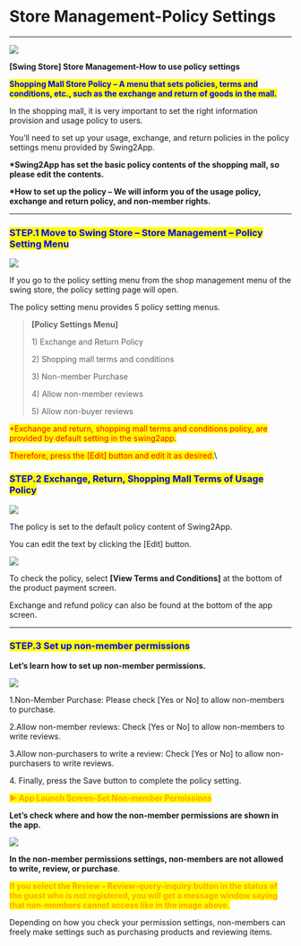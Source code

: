 # Store Management-Policy Settings

****

![](https://support.swing2app.com/wp-content/uploads/2018/11/shop7.png)

**\[Swing Store] Store Management-How to use policy settings**

<mark style="color:blue;">**Shopping Mall Store Policy – A menu that sets policies, terms and conditions, etc., such as the exchange and return of goods in the mall.**</mark>

In the shopping mall, it is very important to set the right information provision and usage policy to users.

You’ll need to set up your usage, exchange, and return policies in the policy settings menu provided by Swing2App.&#x20;

**\*Swing2App has set the basic policy contents of the shopping mall, so please edit the contents.**&#x20;

**\*How to set up the policy – We will inform you of the usage policy, exchange and return policy, and non-member rights.**

***

### <mark style="color:blue;">**STEP.1 Move to Swing Store – Store Management – Policy Setting Menu**</mark>

![](https://support.swing2app.com/wp-content/uploads/2018/11/shoppolicy.png)

If you go to the policy setting menu from the shop management menu of the swing store, the policy setting page will open.

The policy setting menu provides 5 policy setting menus.

> **\[Policy Settings Menu]**
>
> 1\) Exchange and Return Policy
>
> 2\) Shopping mall terms and conditions
>
> 3\) Non-member Purchase
>
> 4\) Allow non-member reviews
>
> 5\) Allow non-buyer reviews

<mark style="color:red;">\*Exchange and return, shopping mall terms and conditions policy, are provided by default setting in the swing2app.</mark>

<mark style="color:red;">Therefore, press the \[Edit] button and edit it as desired.</mark>\


### <mark style="color:blue;">**STEP.2 Exchange, Return, Shopping Mall Terms of Usage Policy**</mark>

![](https://support.swing2app.com/wp-content/uploads/2018/11/shoppolicy1.png)

The policy is set to the default policy content of Swing2App.

You can edit the text by clicking the \[Edit] button.

![](https://support.swing2app.com/wp-content/uploads/2018/11/shoppolicyph@3x.png)

To check the policy, select **\[View Terms and Conditions]** at the bottom of the product payment screen.

Exchange and refund policy can also be found at the bottom of the app screen.

***

### <mark style="color:blue;">**STEP.3 Set up non-member permissions**</mark>

**Let’s learn how to set up non-member permissions.**

![](https://support.swing2app.com/wp-content/uploads/2018/11/shopolicy2.png)

1.Non-Member Purchase: Please check \[Yes or No] to allow non-members to purchase.

2.Allow non-member reviews: Check \[Yes or No] to allow non-members to write reviews.

3.Allow non-purchasers to write a review: Check \[Yes or No] to allow non-purchasers to write reviews.

4\. Finally, press the Save button to complete the policy setting.



<mark style="color:orange;">**▶ App Launch Screen-Set Non-member Permissions**</mark>

**Let’s check where and how the non-member permissions are shown in the app.**

![](https://support.swing2app.com/wp-content/uploads/2018/11/review@3x.png)

**In the non-member permissions settings, non-members are not allowed to write, review, or purchase**.

<mark style="color:orange;">**If you select the Review – Review-query-inquiry button in the status of the guest who is not registered, you will get a message window saying that non-members cannot access like in the image above.**</mark>

Depending on how you check your permission settings, non-members can freely make settings such as purchasing products and reviewing items.&#x20;
